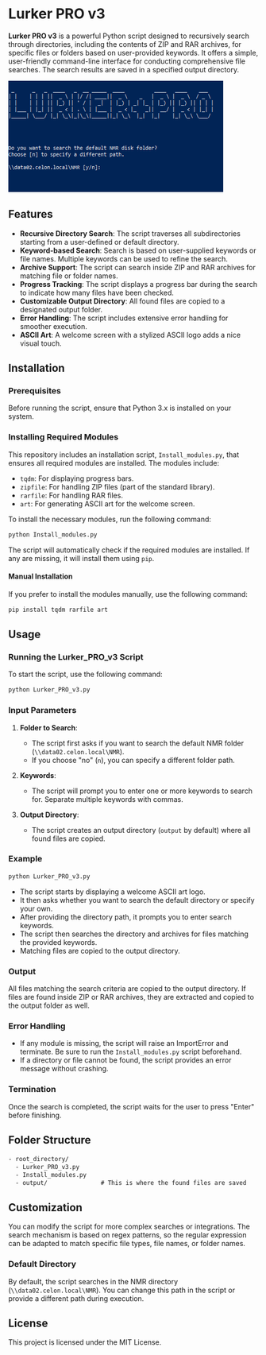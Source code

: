 
# Lurker PRO v3

**Lurker PRO v3** is a powerful Python script designed to recursively search through directories, including the contents of ZIP and RAR archives, for specific files or folders based on user-provided keywords. It offers a simple, user-friendly command-line interface for conducting comprehensive file searches. The search results are saved in a specified output directory.

![Logo](logo.png)

## Features
- **Recursive Directory Search**: The script traverses all subdirectories starting from a user-defined or default directory.
- **Keyword-based Search**: Search is based on user-supplied keywords or file names. Multiple keywords can be used to refine the search.
- **Archive Support**: The script can search inside ZIP and RAR archives for matching file or folder names.
- **Progress Tracking**: The script displays a progress bar during the search to indicate how many files have been checked.
- **Customizable Output Directory**: All found files are copied to a designated output folder.
- **Error Handling**: The script includes extensive error handling for smoother execution.
- **ASCII Art**: A welcome screen with a stylized ASCII logo adds a nice visual touch.

## Installation

### Prerequisites
Before running the script, ensure that Python 3.x is installed on your system.

### Installing Required Modules
This repository includes an installation script, `Install_modules.py`, that ensures all required modules are installed. The modules include:

- `tqdm`: For displaying progress bars.
- `zipfile`: For handling ZIP files (part of the standard library).
- `rarfile`: For handling RAR files.
- `art`: For generating ASCII art for the welcome screen.

To install the necessary modules, run the following command:
```bash
python Install_modules.py
```

The script will automatically check if the required modules are installed. If any are missing, it will install them using `pip`.

#### Manual Installation
If you prefer to install the modules manually, use the following command:
```bash
pip install tqdm rarfile art
```

## Usage

### Running the Lurker_PRO_v3 Script
To start the script, use the following command:
```bash
python Lurker_PRO_v3.py
```

### Input Parameters

1. **Folder to Search**:
   - The script first asks if you want to search the default NMR folder (`\\data02.celon.local\NMR`).
   - If you choose "no" (`n`), you can specify a different folder path.
   
2. **Keywords**:
   - The script will prompt you to enter one or more keywords to search for. Separate multiple keywords with commas.
   
3. **Output Directory**:
   - The script creates an output directory (`output` by default) where all found files are copied.
   
### Example

```bash
python Lurker_PRO_v3.py
```
- The script starts by displaying a welcome ASCII art logo.
- It then asks whether you want to search the default directory or specify your own.
- After providing the directory path, it prompts you to enter search keywords.
- The script then searches the directory and archives for files matching the provided keywords.
- Matching files are copied to the output directory.

### Output
All files matching the search criteria are copied to the output directory. If files are found inside ZIP or RAR archives, they are extracted and copied to the output folder as well.

### Error Handling
- If any module is missing, the script will raise an ImportError and terminate. Be sure to run the `Install_modules.py` script beforehand.
- If a directory or file cannot be found, the script provides an error message without crashing.

### Termination
Once the search is completed, the script waits for the user to press "Enter" before finishing.

## Folder Structure

```
- root_directory/
  - Lurker_PRO_v3.py
  - Install_modules.py
  - output/               # This is where the found files are saved
```

## Customization

You can modify the script for more complex searches or integrations. The search mechanism is based on regex patterns, so the regular expression can be adapted to match specific file types, file names, or folder names.

### Default Directory
By default, the script searches in the NMR directory (`\\data02.celon.local\NMR`). You can change this path in the script or provide a different path during execution.

## License

This project is licensed under the MIT License.
